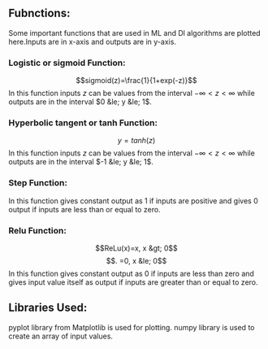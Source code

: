 ## Fubnctions:
Some important functions that are used in ML and Dl algorithms are plotted here.Inputs are in x-axis and outputs are in y-axis.
### Logistic or sigmoid Function:
$$sigmoid(z)=\frac{1}{1+exp(-z)}$$
In this function inputs $z$ can be values from the interval $-\infty < z < \infty$ while outputs are in the interval $0 &le; y &le; 1$.
### Hyperbolic tangent or tanh Function:
$$y=tanh(z)$$
In this function inputs $z$ can be values from the interval $-\infty < z < \infty$ while outputs are in the interval $-1 &le; y &le; 1$.
### Step Function:
In this function gives constant output as $1$ if inputs are positive and gives $0$ output if inputs are less than or equal to zero.
### Relu Function:
$$ReLu(x)=x,  x &gt; 0$$
    $$.           =0,  x &le; 0$$
In this function gives constant output as $0$ if inputs are less than zero and gives input value  itself as output if inputs are greater than or equal to zero.

## Libraries Used:
pyplot library from Matplotlib is used for plotting.
numpy library is used to create an array of input values.
